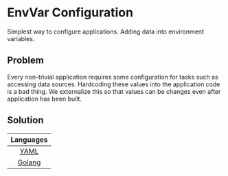 # EnvVar Configuration

Simplest way to configure applications. Adding data into environment variables.

## Problem

Every non-trivial application requires some configuration for tasks such as accessing data sources. Hardcoding these values into the application code is a bad thing. We externalize this so that values can be changes even after application has been built.

## Solution

| Languages |
|:-:|
| [YAML](./envVarConfiguration.yaml) |
| [Golang](./envVarConfiguration.go) |
